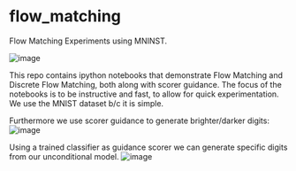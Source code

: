 # flow_matching
Flow Matching Experiments using MNINST.

![image](https://github.com/user-attachments/assets/364cc245-e29f-451d-b42f-48699ab839bf)


This repo contains ipython notebooks that demonstrate Flow Matching and Discrete Flow Matching, both along with scorer guidance.
The focus of the notebooks is to be instructive and fast, to allow for quick experimentation.
We use the MNIST dataset b/c it is simple.

Furthermore we use scorer guidance to generate brighter/darker digits:
![image](https://github.com/user-attachments/assets/5480a288-9c45-4aca-abdd-20d21f1023dd)

Using a trained classifier as guidance scorer we can generate specific digits from our unconditional model.
![image](https://github.com/user-attachments/assets/44f111fe-b85c-4a79-bf37-ede391406646)
